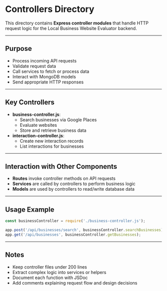 # Controllers Directory

This directory contains **Express controller modules** that handle HTTP request logic for the Local Business Website Evaluator backend.

---

## Purpose

- Process incoming API requests
- Validate request data
- Call services to fetch or process data
- Interact with MongoDB models
- Send appropriate HTTP responses

---

## Key Controllers

- **business-controller.js**:
  - Search businesses via Google Places
  - Evaluate websites
  - Store and retrieve business data
- **interaction-controller.js**:
  - Create new interaction records
  - List interactions for businesses

---

## Interaction with Other Components

- **Routes** invoke controller methods on API requests
- **Services** are called by controllers to perform business logic
- **Models** are used by controllers to read/write database data

---

## Usage Example

```javascript
const businessController = require('./business-controller.js');

app.post('/api/businesses/search', businessController.searchBusinesses);
app.get('/api/businesses', businessController.getBusinesses);
```

---

## Notes

- Keep controller files under 200 lines
- Extract complex logic into services or helpers
- Document each function with JSDoc
- Add comments explaining request flow and design decisions
